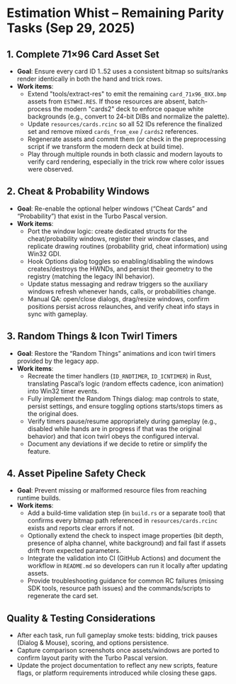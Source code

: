 # Estimation Whist – Remaining Parity Tasks (Sep 29, 2025)

## 1. Complete 71×96 Card Asset Set
- **Goal**: Ensure every card ID 1..52 uses a consistent bitmap so suits/ranks render identically in both the hand and trick rows.
- **Work items**:
  - Extend "tools/extract-res" to emit the remaining `card_71x96_0XX.bmp` assets from `ESTWHI.RES`. If those resources are absent, batch-process the modern "cards2" deck to enforce opaque white backgrounds (e.g., convert to 24-bit DIBs and normalize the palette).
  - Update `resources/cards.rcinc` so all 52 IDs reference the finalized set and remove mixed `cards_from_exe` / `cards2` references.
  - Regenerate assets and commit them (or check in the preprocessing script if we transform the modern deck at build time).
  - Play through multiple rounds in both classic and modern layouts to verify card rendering, especially in the trick row where color issues were observed.

## 2. Cheat & Probability Windows
- **Goal**: Re-enable the optional helper windows (“Cheat Cards” and “Probability”) that exist in the Turbo Pascal version.
- **Work items**:
  - Port the window logic: create dedicated structs for the cheat/probability windows, register their window classes, and replicate drawing routines (probability grid, cheat information) using Win32 GDI.
  - Hook Options dialog toggles so enabling/disabling the windows creates/destroys the HWNDs, and persist their geometry to the registry (matching the legacy INI behavior).
  - Update status messaging and redraw triggers so the auxiliary windows refresh whenever hands, calls, or probabilities change.
  - Manual QA: open/close dialogs, drag/resize windows, confirm positions persist across relaunches, and verify cheat info stays in sync with gameplay.

## 3. Random Things & Icon Twirl Timers
- **Goal**: Restore the “Random Things” animations and icon twirl timers provided by the legacy app.
- **Work items**:
  - Recreate the timer handlers (`ID_RNDTIMER`, `ID_ICNTIMER`) in Rust, translating Pascal’s logic (random effects cadence, icon animation) into Win32 timer events.
  - Fully implement the Random Things dialog: map controls to state, persist settings, and ensure toggling options starts/stops timers as the original does.
  - Verify timers pause/resume appropriately during gameplay (e.g., disabled while hands are in progress if that was the original behavior) and that icon twirl obeys the configured interval.
  - Document any deviations if we decide to retire or simplify the feature.

## 4. Asset Pipeline Safety Check
- **Goal**: Prevent missing or malformed resource files from reaching runtime builds.
- **Work items**:
  - Add a build-time validation step (in `build.rs` or a separate tool) that confirms every bitmap path referenced in `resources/cards.rcinc` exists and reports clear errors if not.
  - Optionally extend the check to inspect image properties (bit depth, presence of alpha channel, white background) and fail fast if assets drift from expected parameters.
  - Integrate the validation into CI (GitHub Actions) and document the workflow in `README.md` so developers can run it locally after updating assets.
  - Provide troubleshooting guidance for common RC failures (missing SDK tools, resource path issues) and the commands/scripts to regenerate the card set.

## Quality & Testing Considerations
- After each task, run full gameplay smoke tests: bidding, trick pauses (Dialog & Mouse), scoring, and options persistence.
- Capture comparison screenshots once assets/windows are ported to confirm layout parity with the Turbo Pascal version.
- Update the project documentation to reflect any new scripts, feature flags, or platform requirements introduced while closing these gaps.
